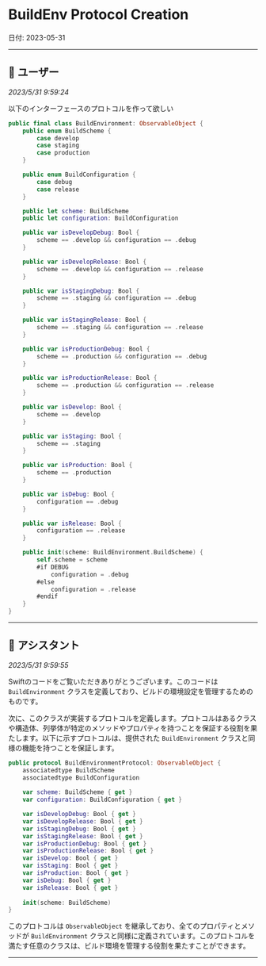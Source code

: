 # BuildEnv Protocol Creation

日付: 2023-05-31

---

## 👤 ユーザー
*2023/5/31 9:59:24*

以下のインターフェースのプロトコルを作って欲しい

```swift
public final class BuildEnvironment: ObservableObject {
    public enum BuildScheme {
        case develop
        case staging
        case production
    }

    public enum BuildConfiguration {
        case debug
        case release
    }

    public let scheme: BuildScheme
    public let configuration: BuildConfiguration

    public var isDevelopDebug: Bool {
        scheme == .develop && configuration == .debug
    }

    public var isDevelopRelease: Bool {
        scheme == .develop && configuration == .release
    }

    public var isStagingDebug: Bool {
        scheme == .staging && configuration == .debug
    }

    public var isStagingRelease: Bool {
        scheme == .staging && configuration == .release
    }

    public var isProductionDebug: Bool {
        scheme == .production && configuration == .debug
    }

    public var isProductionRelease: Bool {
        scheme == .production && configuration == .release
    }

    public var isDevelop: Bool {
        scheme == .develop
    }

    public var isStaging: Bool {
        scheme == .staging
    }

    public var isProduction: Bool {
        scheme == .production
    }

    public var isDebug: Bool {
        configuration == .debug
    }

    public var isRelease: Bool {
        configuration == .release
    }

    public init(scheme: BuildEnvironment.BuildScheme) {
        self.scheme = scheme
        #if DEBUG
            configuration = .debug
        #else
            configuration = .release
        #endif
    }
}

```

---

## 🤖 アシスタント
*2023/5/31 9:59:55*

Swiftのコードをご覧いただきありがとうございます。このコードは `BuildEnvironment` クラスを定義しており、ビルドの環境設定を管理するためのものです。

次に、このクラスが実装するプロトコルを定義します。プロトコルはあるクラスや構造体、列挙体が特定のメソッドやプロパティを持つことを保証する役割を果たします。以下に示すプロトコルは、提供された `BuildEnvironment` クラスと同様の機能を持つことを保証します。

```swift
public protocol BuildEnvironmentProtocol: ObservableObject {
    associatedtype BuildScheme
    associatedtype BuildConfiguration
    
    var scheme: BuildScheme { get }
    var configuration: BuildConfiguration { get }

    var isDevelopDebug: Bool { get }
    var isDevelopRelease: Bool { get }
    var isStagingDebug: Bool { get }
    var isStagingRelease: Bool { get }
    var isProductionDebug: Bool { get }
    var isProductionRelease: Bool { get }
    var isDevelop: Bool { get }
    var isStaging: Bool { get }
    var isProduction: Bool { get }
    var isDebug: Bool { get }
    var isRelease: Bool { get }
    
    init(scheme: BuildScheme)
}
```
このプロトコルは `ObservableObject` を継承しており、全てのプロパティとメソッドが `BuildEnvironment` クラスと同様に定義されています。このプロトコルを満たす任意のクラスは、ビルド環境を管理する役割を果たすことができます。

---

